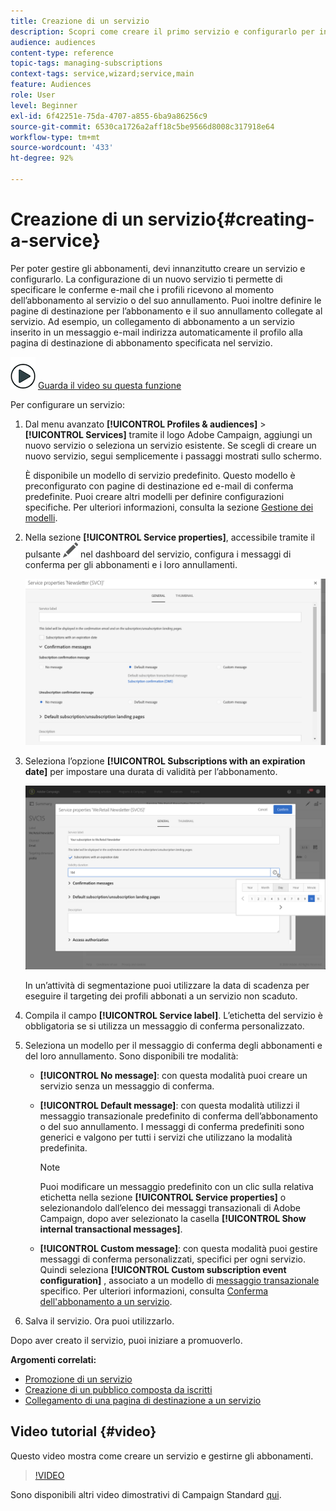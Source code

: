 ```yaml
---
title: Creazione di un servizio
description: Scopri come creare il primo servizio e configurarlo per inviare conferme e-mail agli iscritti.
audience: audiences
content-type: reference
topic-tags: managing-subscriptions
context-tags: service,wizard;service,main
feature: Audiences
role: User
level: Beginner
exl-id: 6f42251e-75da-4707-a855-6ba9a86256c9
source-git-commit: 6530ca1726a2aff18c5be9566d8008c317918e64
workflow-type: tm+mt
source-wordcount: '433'
ht-degree: 92%

---
```


# Creazione di un servizio{#creating-a-service}

Per poter gestire gli abbonamenti, devi innanzitutto creare un servizio e configurarlo. La configurazione di un nuovo servizio ti permette di specificare le conferme e-mail che i profili ricevono al momento dell’abbonamento al servizio o del suo annullamento. Puoi inoltre definire le pagine di destinazione per l’abbonamento e il suo annullamento collegate al servizio. Ad esempio, un collegamento di abbonamento a un servizio inserito in un messaggio e-mail indirizza automaticamente il profilo alla pagina di destinazione di abbonamento specificata nel servizio.

![](assets/do-not-localize/how-to-video.png) [Guarda il video su questa funzione](#video)

Per configurare un servizio:

1. Dal menu avanzato **[!UICONTROL Profiles & audiences]** > **[!UICONTROL Services]** tramite il logo Adobe Campaign, aggiungi un nuovo servizio o seleziona un servizio esistente. Se scegli di creare un nuovo servizio, segui semplicemente i passaggi mostrati sullo schermo.

   È disponibile un modello di servizio predefinito. Questo modello è preconfigurato con pagine di destinazione ed e-mail di conferma predefinite. Puoi creare altri modelli per definire configurazioni specifiche. Per ulteriori informazioni, consulta la sezione [Gestione dei modelli](../../start/using/marketing-activity-templates.md).

1. Nella sezione **[!UICONTROL Service properties]**, accessibile tramite il pulsante ![](assets/edit_darkgrey-24px.png) nel dashboard del servizio, configura i messaggi di conferma per gli abbonamenti e i loro annullamenti.

   ![](assets/lp_service_parameters.png)

1. Seleziona l’opzione **[!UICONTROL Subscriptions with an expiration date]** per impostare una durata di validità per l’abbonamento.

   ![](assets/lp_service_expiration.png)

   In un’attività di segmentazione puoi utilizzare la data di scadenza per eseguire il targeting dei profili abbonati a un servizio non scaduto.

1. Compila il campo **[!UICONTROL Service label]**. L’etichetta del servizio è obbligatoria se si utilizza un messaggio di conferma personalizzato.

1. Seleziona un modello per il messaggio di conferma degli abbonamenti e del loro annullamento. Sono disponibili tre modalità:

   * **[!UICONTROL No message]**: con questa modalità puoi creare un servizio senza un messaggio di conferma.
   * **[!UICONTROL Default message]**: con questa modalità utilizzi il messaggio transazionale predefinito di conferma dell’abbonamento o del suo annullamento. I messaggi di conferma predefiniti sono generici e valgono per tutti i servizi che utilizzano la modalità predefinita.

     >[!NOTE]
     >
     >Puoi modificare un messaggio predefinito con un clic sulla relativa etichetta nella sezione **[!UICONTROL Service properties]** o selezionandolo dall’elenco dei messaggi transazionali di Adobe Campaign, dopo aver selezionato la casella **[!UICONTROL Show internal transactional messages]**.

   * **[!UICONTROL Custom message]**: con questa modalità puoi gestire messaggi di conferma personalizzati, specifici per ogni servizio. Quindi seleziona **[!UICONTROL Custom subscription event configuration]** , associato a un modello di [messaggio transazionale](../../channels/using/getting-started-with-transactional-msg.md) specifico. Per ulteriori informazioni, consulta [Conferma dell&#39;abbonamento a un servizio](../../audiences/using/confirming-subscription-to-a-service.md).

1. Salva il servizio. Ora puoi utilizzarlo.

Dopo aver creato il servizio, puoi iniziare a promuoverlo.

**Argomenti correlati:**

* [Promozione di un servizio](../../audiences/using/promoting-a-service.md)
* [Creazione di un pubblico composta da iscritti](../../audiences/using/creating-audiences.md#creating-list-audiences)
* [Collegamento di una pagina di destinazione a un servizio](../../channels/using/configuring-landing-page.md#linking-a-landing-page-to-a-service)

## Video tutorial {#video}

Questo video mostra come creare un servizio e gestirne gli abbonamenti.

>[!VIDEO](https://video.tv.adobe.com/v/329659?quality=12&captions=ita)

Sono disponibili altri video dimostrativi di Campaign Standard [qui](https://experienceleague.adobe.com/docs/campaign-standard-learn/tutorials/overview.html?lang=it).
